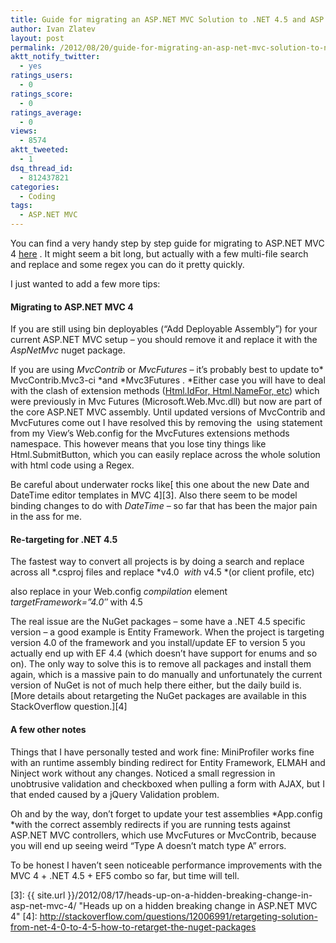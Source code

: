 ```yaml
---
title: Guide for migrating an ASP.NET MVC Solution to .NET 4.5 and ASP.NET MVC 4
author: Ivan Zlatev
layout: post
permalink: /2012/08/20/guide-for-migrating-an-asp-net-mvc-solution-to-net-4-5-and-asp-net-mvc-4/
aktt_notify_twitter:
  - yes
ratings_users:
  - 0
ratings_score:
  - 0
ratings_average:
  - 0
views:
  - 8574
aktt_tweeted:
  - 1
dsq_thread_id:
  - 812437821
categories:
  - Coding
tags:
  - ASP.NET MVC
---
```

You can find a very handy step by step guide for migrating to ASP.NET MVC 4 [here][1] . It might seem a bit long, but actually with a few multi-file search and replace and some regex you can do it pretty quickly.

I just wanted to add a few more tips:

#### Migrating to ASP.NET MVC 4

If you are still using bin deployables (&#8220;Add Deployable Assembly&#8221;) for your current ASP.NET MVC setup &#8211; you should remove it and replace it with the *AspNetMvc* nuget package.

If you are using *MvcContrib* or *MvcFutures* &#8211; it&#8217;s probably best to update to* MvcContrib.Mvc3-ci *and *Mvc3Futures . *Either case you will have to deal with the clash of extension methods ([Html.IdFor, Html.NameFor, etc][2]) which were previously in Mvc Futures (Microsoft.Web.Mvc.dll) but now are part of the core ASP.NET MVC assembly. Until updated versions of MvcContrib and MvcFutures come out I have resolved this by removing the  using statement from my View&#8217;s Web.config for the MvcFutures extensions methods namespace. This however means that you lose tiny things like Html.SubmitButton, which you can easily replace across the whole solution with html code using a Regex.

Be careful about underwater rocks like[ this one about the new Date and DateTime editor templates in MVC 4][3]. Also there seem to be model binding changes to do with *DateTime* &#8211; so far that has been the major pain in the ass for me.

#### Re-targeting for .NET 4.5

The fastest way to convert all projects is by doing a search and replace across all *.csproj files and replace *<TargetFrameworkVersion>v4.0</TargetFrameworkVersion>  *with* <TargetFrameworkVersion>v4.5</TargetFrameworkVersion> *(or client profile, etc)

also replace in your Web.config *compilation* element *targetFramework=&#8221;4.0&#8243;* with 4.5

The real issue are the NuGet packages &#8211; some have a .NET 4.5 specific version &#8211; a good example is Entity Framework. When the project is targeting version 4.0 of the framework and you install/update EF to version 5 you actually end up with EF 4.4 (which doesn&#8217;t have support for enums and so on). The only way to solve this is to remove all packages and install them again, which is a massive pain to do manually and unfortunately the current version of NuGet is not of much help there either, but the daily build is. [More details about retargeting the NuGet packages are available in this StackOverflow question.][4]

#### A few other notes

Things that I have personally tested and work fine: MiniProfiler works fine with an runtime assembly binding redirect for Entity Framework, ELMAH and Ninject work without any changes. Noticed a small regression in unobtrusive validation and checkboxed when pulling a form with AJAX, but I that ended caused by a jQuery Validation problem.

Oh and by the way, don&#8217;t forget to update your test assemblies *App.config *with the correct assembly redirects if you are running tests against ASP.NET MVC controllers, which use MvcFutures or MvcContrib, because you will end up seeing weird &#8220;Type A doesn&#8217;t match type A&#8221; errors.

To be honest I haven&#8217;t seen noticeable performance improvements with the MVC 4 + .NET 4.5 + EF5 combo so far, but time will tell.

 [1]: http://www.asp.net/whitepapers/mvc4-release-notes#_Toc303253806
 [2]: http://msdn.microsoft.com/en-us/library/hh429726(v=vs.108)
 [3]: {{ site.url }}/2012/08/17/heads-up-on-a-hidden-breaking-change-in-asp-net-mvc-4/ "Heads up on a hidden breaking change in ASP.NET MVC 4"
 [4]: http://stackoverflow.com/questions/12006991/retargeting-solution-from-net-4-0-to-4-5-how-to-retarget-the-nuget-packages